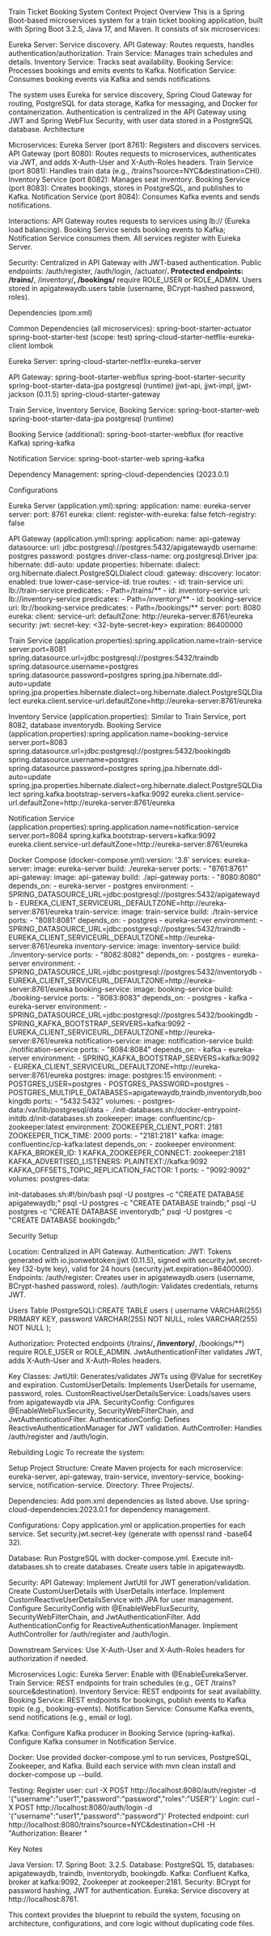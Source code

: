 Train Ticket Booking System Context
Project Overview
This is a Spring Boot-based microservices system for a train ticket booking application, built with Spring Boot 3.2.5, Java 17, and Maven. It consists of six microservices:

Eureka Server: Service discovery.
API Gateway: Routes requests, handles authentication/authorization.
Train Service: Manages train schedules and details.
Inventory Service: Tracks seat availability.
Booking Service: Processes bookings and emits events to Kafka.
Notification Service: Consumes booking events via Kafka and sends notifications.

The system uses Eureka for service discovery, Spring Cloud Gateway for routing, PostgreSQL for data storage, Kafka for messaging, and Docker for containerization. Authentication is centralized in the API Gateway using JWT and Spring WebFlux Security, with user data stored in a PostgreSQL database.
Architecture

Microservices:
Eureka Server (port 8761): Registers and discovers services.
API Gateway (port 8080): Routes requests to microservices, authenticates via JWT, and adds X-Auth-User and X-Auth-Roles headers.
Train Service (port 8081): Handles train data (e.g., /trains?source=NYC&destination=CHI).
Inventory Service (port 8082): Manages seat inventory.
Booking Service (port 8083): Creates bookings, stores in PostgreSQL, and publishes to Kafka.
Notification Service (port 8084): Consumes Kafka events and sends notifications.


Interactions:
API Gateway routes requests to services using lb://<service-name> (Eureka load balancing).
Booking Service sends booking events to Kafka; Notification Service consumes them.
All services register with Eureka Server.


Security:
Centralized in API Gateway with JWT-based authentication.
Public endpoints: /auth/register, /auth/login, /actuator/**.
Protected endpoints: /trains/**, /inventory/**, /bookings/** require ROLE_USER or ROLE_ADMIN.
Users stored in apigatewaydb.users table (username, BCrypt-hashed password, roles).



Dependencies (pom.xml)

Common Dependencies (all microservices):
spring-boot-starter-actuator
spring-boot-starter-test (scope: test)
spring-cloud-starter-netflix-eureka-client
lombok


Eureka Server:
spring-cloud-starter-netflix-eureka-server


API Gateway:
spring-boot-starter-webflux
spring-boot-starter-security
spring-boot-starter-data-jpa
postgresql (runtime)
jjwt-api, jjwt-impl, jjwt-jackson (0.11.5)
spring-cloud-starter-gateway


Train Service, Inventory Service, Booking Service:
spring-boot-starter-web
spring-boot-starter-data-jpa
postgresql (runtime)


Booking Service (additional):
spring-boot-starter-webflux (for reactive Kafka)
spring-kafka


Notification Service:
spring-boot-starter-web
spring-kafka


Dependency Management:
spring-cloud-dependencies (2023.0.1)



Configurations

Eureka Server (application.yml):spring:
  application:
    name: eureka-server
server:
  port: 8761
eureka:
  client:
    register-with-eureka: false
    fetch-registry: false


API Gateway (application.yml):spring:
  application:
    name: api-gateway
  datasource:
    url: jdbc:postgresql://postgres:5432/apigatewaydb
    username: postgres
    password: postgres
    driver-class-name: org.postgresql.Driver
  jpa:
    hibernate:
      ddl-auto: update
    properties:
      hibernate:
        dialect: org.hibernate.dialect.PostgreSQLDialect
  cloud:
    gateway:
      discovery:
        locator:
          enabled: true
          lower-case-service-id: true
      routes:
        - id: train-service
          uri: lb://train-service
          predicates:
            - Path=/trains/**
        - id: inventory-service
          uri: lb://inventory-service
          predicates:
            - Path=/inventory/**
        - id: booking-service
          uri: lb://booking-service
          predicates:
            - Path=/bookings/**
server:
  port: 8080
eureka:
  client:
    service-url:
      defaultZone: http://eureka-server:8761/eureka
security:
  jwt:
    secret-key: <32-byte-secret-key>
    expiration: 86400000


Train Service (application.properties):spring.application.name=train-service
server.port=8081
spring.datasource.url=jdbc:postgresql://postgres:5432/traindb
spring.datasource.username=postgres
spring.datasource.password=postgres
spring.jpa.hibernate.ddl-auto=update
spring.jpa.properties.hibernate.dialect=org.hibernate.dialect.PostgreSQLDialect
eureka.client.service-url.defaultZone=http://eureka-server:8761/eureka


Inventory Service (application.properties): Similar to Train Service, port 8082, database inventorydb.
Booking Service (application.properties):spring.application.name=booking-service
server.port=8083
spring.datasource.url=jdbc:postgresql://postgres:5432/bookingdb
spring.datasource.username=postgres
spring.datasource.password=postgres
spring.jpa.hibernate.ddl-auto=update
spring.jpa.properties.hibernate.dialect=org.hibernate.dialect.PostgreSQLDialect
spring.kafka.bootstrap-servers=kafka:9092
eureka.client.service-url.defaultZone=http://eureka-server:8761/eureka


Notification Service (application.properties):spring.application.name=notification-service
server.port=8084
spring.kafka.bootstrap-servers=kafka:9092
eureka.client.service-url.defaultZone=http://eureka-server:8761/eureka


Docker Compose (docker-compose.yml):version: '3.8'
services:
  eureka-server:
    image: eureka-server
    build: ./eureka-server
    ports:
      - "8761:8761"
  api-gateway:
    image: api-gateway
    build: ./api-gateway
    ports:
      - "8080:8080"
    depends_on:
      - eureka-server
      - postgres
    environment:
      - SPRING_DATASOURCE_URL=jdbc:postgresql://postgres:5432/apigatewaydb
      - EUREKA_CLIENT_SERVICEURL_DEFAULTZONE=http://eureka-server:8761/eureka
  train-service:
    image: train-service
    build: ./train-service
    ports:
      - "8081:8081"
    depends_on:
      - postgres
      - eureka-server
    environment:
      - SPRING_DATASOURCE_URL=jdbc:postgresql://postgres:5432/traindb
      - EUREKA_CLIENT_SERVICEURL_DEFAULTZONE=http://eureka-server:8761/eureka
  inventory-service:
    image: inventory-service
    build: ./inventory-service
    ports:
      - "8082:8082"
    depends_on:
      - postgres
      - eureka-server
    environment:
      - SPRING_DATASOURCE_URL=jdbc:postgresql://postgres:5432/inventorydb
      - EUREKA_CLIENT_SERVICEURL_DEFAULTZONE=http://eureka-server:8761/eureka
  booking-service:
    image: booking-service
    build: ./booking-service
    ports:
      - "8083:8083"
    depends_on:
      - postgres
      - kafka
      - eureka-server
    environment:
      - SPRING_DATASOURCE_URL=jdbc:postgresql://postgres:5432/bookingdb
      - SPRING_KAFKA_BOOTSTRAP_SERVERS=kafka:9092
      - EUREKA_CLIENT_SERVICEURL_DEFAULTZONE=http://eureka-server:8761/eureka
  notification-service:
    image: notification-service
    build: ./notification-service
    ports:
      - "8084:8084"
    depends_on:
      - kafka
      - eureka-server
    environment:
      - SPRING_KAFKA_BOOTSTRAP_SERVERS=kafka:9092
      - EUREKA_CLIENT_SERVICEURL_DEFAULTZONE=http://eureka-server:8761/eureka
  postgres:
    image: postgres:15
    environment:
      - POSTGRES_USER=postgres
      - POSTGRES_PASSWORD=postgres
      - POSTGRES_MULTIPLE_DATABASES=apigatewaydb,traindb,inventorydb,bookingdb
    ports:
      - "5432:5432"
    volumes:
      - postgres-data:/var/lib/postgresql/data
      - ./init-databases.sh:/docker-entrypoint-initdb.d/init-databases.sh
  zookeeper:
    image: confluentinc/cp-zookeeper:latest
    environment:
      ZOOKEEPER_CLIENT_PORT: 2181
      ZOOKEEPER_TICK_TIME: 2000
    ports:
      - "2181:2181"
  kafka:
    image: confluentinc/cp-kafka:latest
    depends_on:
      - zookeeper
    environment:
      KAFKA_BROKER_ID: 1
      KAFKA_ZOOKEEPER_CONNECT: zookeeper:2181
      KAFKA_ADVERTISED_LISTENERS: PLAINTEXT://kafka:9092
      KAFKA_OFFSETS_TOPIC_REPLICATION_FACTOR: 1
    ports:
      - "9092:9092"
volumes:
  postgres-data:


init-databases.sh:#!/bin/bash
psql -U postgres -c "CREATE DATABASE apigatewaydb;"
psql -U postgres -c "CREATE DATABASE traindb;"
psql -U postgres -c "CREATE DATABASE inventorydb;"
psql -U postgres -c "CREATE DATABASE bookingdb;"



Security Setup

Location: Centralized in API Gateway.
Authentication:
JWT: Tokens generated with io.jsonwebtoken:jjwt (0.11.5), signed with security.jwt.secret-key (32-byte key), valid for 24 hours (security.jwt.expiration=86400000).
Endpoints:
/auth/register: Creates user in apigatewaydb.users (username, BCrypt-hashed password, roles).
/auth/login: Validates credentials, returns JWT.


Users Table (PostgreSQL):CREATE TABLE users (
    username VARCHAR(255) PRIMARY KEY,
    password VARCHAR(255) NOT NULL,
    roles VARCHAR(255) NOT NULL
);




Authorization:
Protected endpoints (/trains/**, /inventory/**, /bookings/**) require ROLE_USER or ROLE_ADMIN.
JwtAuthenticationFilter validates JWT, adds X-Auth-User and X-Auth-Roles headers.


Key Classes:
JwtUtil: Generates/validates JWTs using @Value for secretKey and expiration.
CustomUserDetails: Implements UserDetails for username, password, roles.
CustomReactiveUserDetailsService: Loads/saves users from apigatewaydb via JPA.
SecurityConfig: Configures @EnableWebFluxSecurity, SecurityWebFilterChain, and JwtAuthenticationFilter.
AuthenticationConfig: Defines ReactiveAuthenticationManager for JWT validation.
AuthController: Handles /auth/register and /auth/login.



Rebuilding Logic
To recreate the system:

Setup Project Structure:
Create Maven projects for each microservice: eureka-server, api-gateway, train-service, inventory-service, booking-service, notification-service.
Directory: Three Projects/<service-name>.


Dependencies:
Add pom.xml dependencies as listed above.
Use spring-cloud-dependencies:2023.0.1 for dependency management.


Configurations:
Copy application.yml or application.properties for each service.
Set security.jwt.secret-key (generate with openssl rand -base64 32).


Database:
Run PostgreSQL with docker-compose.yml.
Execute init-databases.sh to create databases.
Create users table in apigatewaydb.


Security:
API Gateway:
Implement JwtUtil for JWT generation/validation.
Create CustomUserDetails with UserDetails interface.
Implement CustomReactiveUserDetailsService with JPA for user management.
Configure SecurityConfig with @EnableWebFluxSecurity, SecurityWebFilterChain, and JwtAuthenticationFilter.
Add AuthenticationConfig for ReactiveAuthenticationManager.
Implement AuthController for /auth/register and /auth/login.


Downstream Services:
Use X-Auth-User and X-Auth-Roles headers for authorization if needed.




Microservices Logic:
Eureka Server: Enable with @EnableEurekaServer.
Train Service: REST endpoints for train schedules (e.g., GET /trains?source&destination).
Inventory Service: REST endpoints for seat availability.
Booking Service: REST endpoints for bookings, publish events to Kafka topic (e.g., booking-events).
Notification Service: Consume Kafka events, send notifications (e.g., email or log).


Kafka:
Configure Kafka producer in Booking Service (spring-kafka).
Configure Kafka consumer in Notification Service.


Docker:
Use provided docker-compose.yml to run services, PostgreSQL, Zookeeper, and Kafka.
Build each service with mvn clean install and docker-compose up --build.


Testing:
Register user: curl -X POST http://localhost:8080/auth/register -d '{"username":"user1","password":"password","roles":"USER"}'
Login: curl -X POST http://localhost:8080/auth/login -d '{"username":"user1","password":"password"}'
Protected endpoint: curl http://localhost:8080/trains?source=NYC&destination=CHI -H "Authorization: Bearer <JWT>"



Key Notes

Java Version: 17.
Spring Boot: 3.2.5.
Database: PostgreSQL 15, databases: apigatewaydb, traindb, inventorydb, bookingdb.
Kafka: Confluent Kafka, broker at kafka:9092, Zookeeper at zookeeper:2181.
Security: BCrypt for password hashing, JWT for authentication.
Eureka: Service discovery at http://localhost:8761.


This context provides the blueprint to rebuild the system, focusing on architecture, configurations, and core logic without duplicating code files.